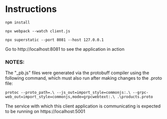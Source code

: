 # Instructions

`npm install`

`npx webpack --watch client.js`

`npx superstatic --port 8081 --host 127.0.0.1`

Go to http://localhost:8081 to see the application in action

### NOTES:

The "_pb.js" files were generated via the protobuff compiler using the following command, which must also run after making changes to the .proto file:

`protoc --proto_path=.\ --js_out=import_style=commonjs:.\ --grpc-web_out=import_style=commonjs,mode=grpcwebtext:.\ .\products.proto`

The service with which this client application is communicating is expected to be running on https://localhost:5001

